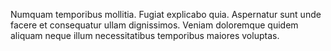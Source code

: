 Numquam temporibus mollitia. Fugiat explicabo quia. Aspernatur sunt unde facere et consequatur ullam dignissimos. Veniam doloremque quidem aliquam neque illum necessitatibus temporibus maiores voluptas.